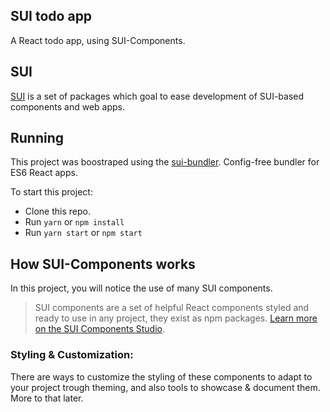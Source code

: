 ## SUI todo app

A React todo app, using SUI-Components.

## SUI

[SUI](https://github.com/SUI-Components/sui) is a set of packages which goal to ease development of SUI-based components and web apps.

## Running

This project was boostraped using the [sui-bundler](https://github.com/SUI-Components/sui/tree/master/packages/sui-bundler). Config-free bundler for ES6 React apps.

To start this project:

* Clone this repo.
* Run `yarn` or `npm install`
* Run `yarn start` or `npm start`

## How SUI-Components works

In this project, you will notice the use of many SUI components.

> SUI components are a set of helpful React components styled and ready to use in any project, they exist as npm packages.
> [Learn more on the SUI Components Studio](https://sui-components.now.sh).

### Styling & Customization:

There are ways to customize the styling of these components to adapt to your project trough theming, and also tools to showcase & document them.
More to that later.
